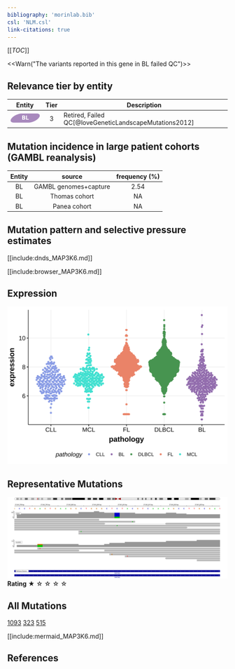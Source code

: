 ```yaml
---
bibliography: 'morinlab.bib'
csl: 'NLM.csl'
link-citations: true
---
```

[[_TOC_]]

<<Warn("The variants reported in this gene in BL failed QC")>>


## Relevance tier by entity

|Entity|Tier|Description                           |
|:------:|:----:|--------------------------------------|
|![BL](images/icons/BL_tier2.png)    |3   |Retired, Failed QC[@loveGeneticLandscapeMutations2012]|

## Mutation incidence in large patient cohorts (GAMBL reanalysis)

|Entity|source               |frequency (%)|
|:------:|:---------------------:|:-------------:|
|BL    |GAMBL genomes+capture|2.54         |
|BL    |Thomas cohort        |  NA         |
|BL    |Panea cohort         |  NA         |

## Mutation pattern and selective pressure estimates

[[include:dnds_MAP3K6.md]]




[[include:browser_MAP3K6.md]]

## Expression
![](images/gene_expression/MAP3K6_by_pathology.svg)
<!-- ORIGIN: loveGeneticLandscapeMutations2012 -->
<!-- BL: loveGeneticLandscapeMutations2012 -->

## Representative Mutations

![](primary/Love_MAP3K6.svg)
**Rating**
&starf; &star; &star; &star; &star;

## All Mutations

[1093](https://www.bcgsc.ca/downloads/morinlab/GAMBL/Love/1093_reports.html)
[323](https://www.bcgsc.ca/downloads/morinlab/GAMBL/Love/323_reports.html)
[515](https://www.bcgsc.ca/downloads/morinlab/GAMBL/Love/515_reports.html)

[[include:mermaid_MAP3K6.md]]

## References

